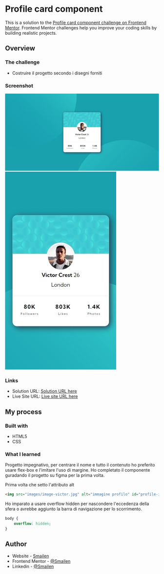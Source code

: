 # Profile card component

This is a solution to the [Profile card component challenge on Frontend Mentor](https://www.frontendmentor.io/challenges/profile-card-component-cfArpWshJ). Frontend Mentor challenges help you improve your coding skills by building realistic projects. 


## Overview

### The challenge

- Costruire il progetto secondo i disegni forniti

### Screenshot

![Desktop](./images/desktop.jpeg)
![Smartphone](./images/Phone.jpeg)


### Links

- Solution URL: [Solution URL here](https://github.com/Smailen5/Frontend-Mentor-Challenge/tree/main/profile-card-component-main-main)
- Live Site URL: [Live site URL here](https://smailen5.github.io/Frontend-Mentor-Challenge/profile-card-component-main-main/)

## My process

### Built with

- HTML5
- CSS


### What I learned

Progetto impegnativo, per centrare il nome e tutto il contenuto ho preferito usare flex-box e l'imitare l'uso di margine. Ho completato il componente guradando il progetto su figma per la prima volta.

Prima volta che setto l'attributo alt

```html
<img src="images/image-victor.jpg" alt="immagine profilo" id="profile-img">
```

Ho imparato a usare overflow hidden per nascondere l'eccedenza della sfera o avrebbe aggiunto la barra di navigazione per lo scorrimento.

```css
body {
    overflow: hidden;
}
```


## Author

- Website - [Smailen](https://github.com/Smailen5)
- Frontend Mentor - [@Smailen](https://www.frontendmentor.io/profile/Smailen5)
- Linkedin - [@Smailen](https://www.linkedin.com/in/smailen-vargas/)